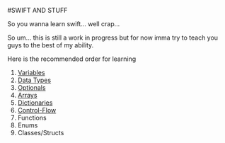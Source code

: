 #SWIFT AND STUFF

So you wanna learn swift... well crap...

So um... this is still a work in progress but for now imma try to teach you guys to the best of my ability.

Here is the recommended order for learning

1. [Variables](https://github.com/lowell-code/iOS/blob/master/lessons/swift-basics/variables.md)
2. [Data Types](https://github.com/lowell-code/iOS/blob/master/lessons/swift-basics/data-types.md)
3. [Optionals](https://github.com/lowell-code/iOS/blob/master/lessons/swift-basics/optionals.md)
4. [Arrays](https://github.com/lowell-code/iOS/blob/master/lessons/swift-basics/arrays.md)
5. [Dictionaries](https://github.com/lowell-code/iOS/blob/master/lessons/swift-basics/dictionaries.md)
6. [Control-Flow](https://github.com/lowell-code/iOS/blob/master/lessons/swift-basics/control_flow.md)
7. Functions
8. Enums
9. Classes/Structs
